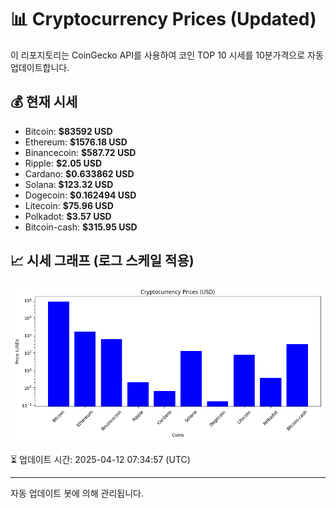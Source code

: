 
# 📊 Cryptocurrency Prices (Updated)

이 리포지토리는 CoinGecko API를 사용하여 코인 TOP 10 시세를 10분가격으로 자동 업데이트합니다.

## 💰 현재 시세
- Bitcoin: **$83592 USD**
- Ethereum: **$1576.18 USD**
- Binancecoin: **$587.72 USD**
- Ripple: **$2.05 USD**
- Cardano: **$0.633862 USD**
- Solana: **$123.32 USD**
- Dogecoin: **$0.162494 USD**
- Litecoin: **$75.96 USD**
- Polkadot: **$3.57 USD**
- Bitcoin-cash: **$315.95 USD**

## 📈 시세 그래프 (로그 스케일 적용)
![Crypto Prices](crypto_prices.png)

⏳ 업데이트 시간: 2025-04-12 07:34:57 (UTC)

---
자동 업데이트 봇에 의해 관리됩니다.
